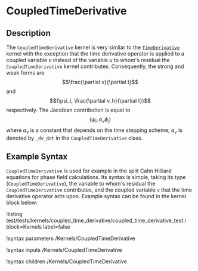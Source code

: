 # CoupledTimeDerivative

## Description

The `CoupledTimeDerivative` kernel is very similar to the
[`TimeDerivative`](systems/Kernels/framework/TimeDerivative.md) kernel with the
exception that the time derivative operator is applied to a coupled variable $v$ instead
of the variable $u$ to whom's residual the `CoupledTimeDerivative` kernel
contributes. Consequently, the strong and weak forms are $$\frac{\partial
v}{\partial t}$$ and $$(\psi_i, \frac{\partial v_h}{\partial t})$$
respectively. The Jacobian contribution is equal to $$(\psi_i, a_v\phi_j)$$
where $a_v$ is a constant that depends on the time stepping scheme; $a_v$ is
denoted by `_dv_dot` in the `CoupledTimeDerivative` class.

## Example Syntax

`CoupledTimeDerivative` is used for example in the split Cahn Hilliard equations
for phase field calculations. Its syntax is simple, taking its type
(`CoupledTimeDerivative`), the variable to whom's residual the
`CoupledTimeDerivative` contributes, and the coupled variable `v` that the time
derivative operator acts upon. Example syntax can be found in the kernel block
below:

!listing
 test/tests/kernels/coupled_time_derivative/coupled_time_derivative_test.i
 block=Kernels label=false

!syntax parameters /Kernels/CoupledTimeDerivative

!syntax inputs /Kernels/CoupledTimeDerivative

!syntax children /Kernels/CoupledTimeDerivative
